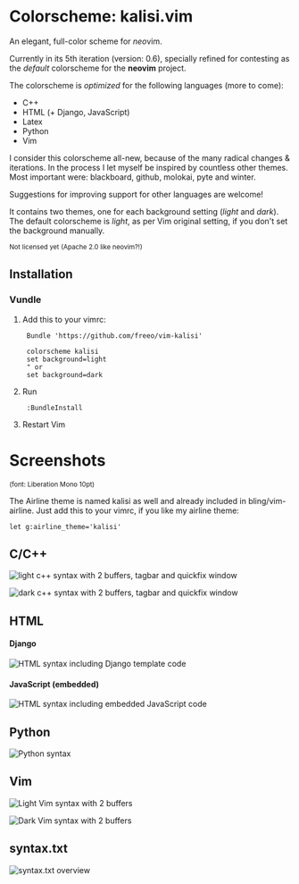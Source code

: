 Colorscheme: kalisi.vim
=========================
An elegant, full-color scheme for *neo*vim.

Currently in its 5th iteration (version: 0.6), specially refined for contesting as the *default* colorscheme for the **neovim** project.

The colorscheme is *optimized* for the following languages (more to come):

* C++
* HTML (+ Django, JavaScript)
* Latex
* Python
* Vim

I consider this colorscheme all-new, because of the many radical changes &
iterations. In the process I let myself be inspired by countless other themes.
Most important were: blackboard, github, molokai, pyte and winter.

Suggestions for improving support for other languages are welcome!

It contains two themes, one for each background setting (*light* and *dark*).  The default colorscheme is *light*, as per Vim original setting, if you don't set the background manually.




<sup>Not licensed yet (Apache 2.0 like neovim?!)</sup>

## Installation

### Vundle

1. Add this to your vimrc:

        Bundle 'https://github.com/freeo/vim-kalisi'   

        colorscheme kalisi
        set background=light
        " or 
        set background=dark


2. Run

        :BundleInstall

3. Restart Vim

Screenshots
===========
<sub>(font: Liberation Mono 10pt)</sub>

The Airline theme is named kalisi as well and already included in bling/vim-airline. Just add this to your vimrc, if you like my airline theme: 

    let g:airline_theme='kalisi'

## C/C++

![light c++ syntax with 2 buffers, tagbar and quickfix window](/screenshots/syntax_cpp.jpg?raw=true "c++ syntax light")

![dark c++ syntax with 2 buffers, tagbar and quickfix window](/screenshots/kalisi_cpp.jpg?raw=true "c++ syntax dark")

## HTML

#### Django

![HTML syntax including Django template code](/screenshots/kalisi_django.jpg?raw=true "htmldjango syntax")

#### JavaScript (embedded)
![HTML syntax including embedded JavaScript code](/screenshots/kalisi_javascript.jpg?raw=true "htmljavascript syntax")

## Python

![Python syntax](/screenshots/kalisi_python.jpg?raw=true "python syntax")

## Vim

![Light Vim syntax with 2 buffers](/screenshots/syntax_vim.jpg?raw=true "vim syntax light")

![Dark Vim syntax with 2 buffers](/screenshots/kalisi_vim.jpg?raw=true "vim syntax dark")

## syntax.txt

![syntax.txt overview](/screenshots/syntax_overview.jpg?raw=true "syntax.txt
overview")
